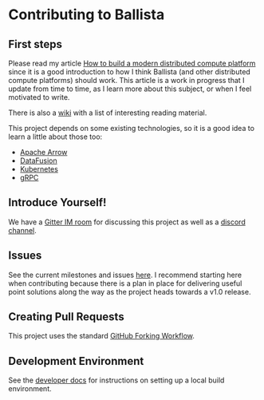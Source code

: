 # Contributing to Ballista

## First steps

Please read my article [How to build a modern distributed compute platform](https://andygrove.io/how_to_build_a_modern_distributed_compute_platform/) 
since it is a good introduction to how I think Ballista (and other distributed compute platforms) should work. This 
article is a work in progress that I update from time to time, as I learn more about this subject, or when I feel 
motivated to write.

There is also a [wiki](https://github.com/ballista-compute/ballista/wiki) with a list of interesting reading material.

This project depends on some existing technologies, so it is a good idea to learn a little about those too:

- [Apache Arrow](https://arrow.apache.org/)
- [DataFusion](https://github.com/apache/arrow/tree/master/rust/datafusion)
- [Kubernetes](https://kubernetes.io/)
- [gRPC](https://grpc.io/)

## Introduce Yourself!

We have a [Gitter IM room](https://gitter.im/ballista-rs/community) for discussing this project as well as a 
[discord channel](https://discord.gg/95PMxSk). 

## Issues

See the current milestones and issues 
[here](https://github.com/ballista-compute/ballista/milestones?direction=asc&sort=title&state=open). I recommend 
starting here when contributing because there is a plan in place for delivering useful point solutions along the way 
as the project heads towards a v1.0 release. 

## Creating Pull Requests

This project uses the standard [GitHub Forking Workflow](https://gist.github.com/Chaser324/ce0505fbed06b947d962).

## Development Environment

See the [developer docs](./docs/README.md) for instructions on setting up a local build environment.

